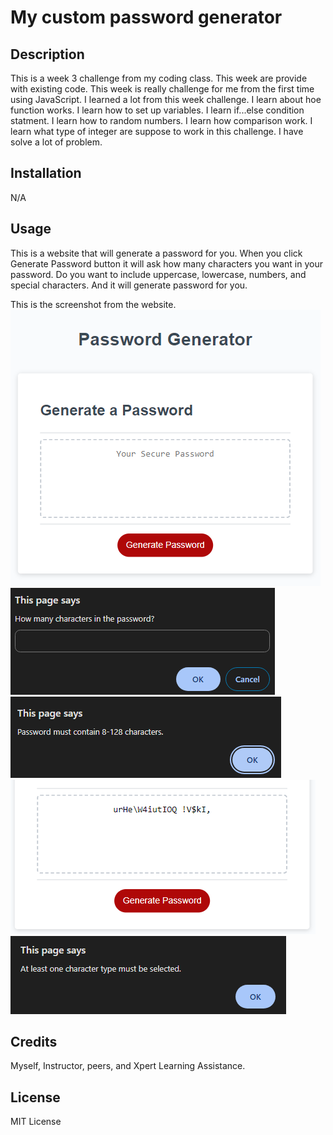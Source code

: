 # My custom password generator

## Description

This is a week 3 challenge from my coding class. This week are provide with existing code. This week is really challenge for me from the first time using JavaScript. I learned a lot from this week challenge. I learn about hoe function works. I learn how to set up variables. I learn if...else condition statment. I learn how to random numbers. I learn how comparison work. I learn what type of integer are suppose to work in this challenge. I have solve a lot of problem.

## Installation

N/A

## Usage

This is a website that will generate a password for you.
When you click Generate Password button it will ask how many characters you want in your password. Do you want to include uppercase, lowercase, numbers, and special characters. And it will generate password for you.

This is the screenshot from the website.
![GeneratePasswordScreenshot](/assets/images/GenerateScreenShot-01.png)
![HowmanyCharacters](/assets/images/HowManyCharacters.png)
![MustHavewindow](/assets/images/PasswordMustHave.png)
![GeneratePassword](/assets/images/GeneratePassword.png)
![AtLeastOne](/assets/images/AtLeastOne.png)



## Credits
 
 Myself, Instructor, peers, and Xpert Learning Assistance.

## License

MIT License
